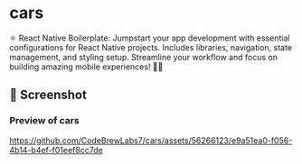 # cars
⚛️ React Native Boilerplate: Jumpstart your app development with essential configurations for React Native projects. Includes libraries, navigation, state management, and styling setup. Streamline your workflow and focus on building amazing mobile experiences! 📱✨


## 📱 Screenshot

### Preview of cars

https://github.com/CodeBrewLabs7/cars/assets/56266123/e9a51ea0-f056-4b14-b4ef-f01eef8cc7de
